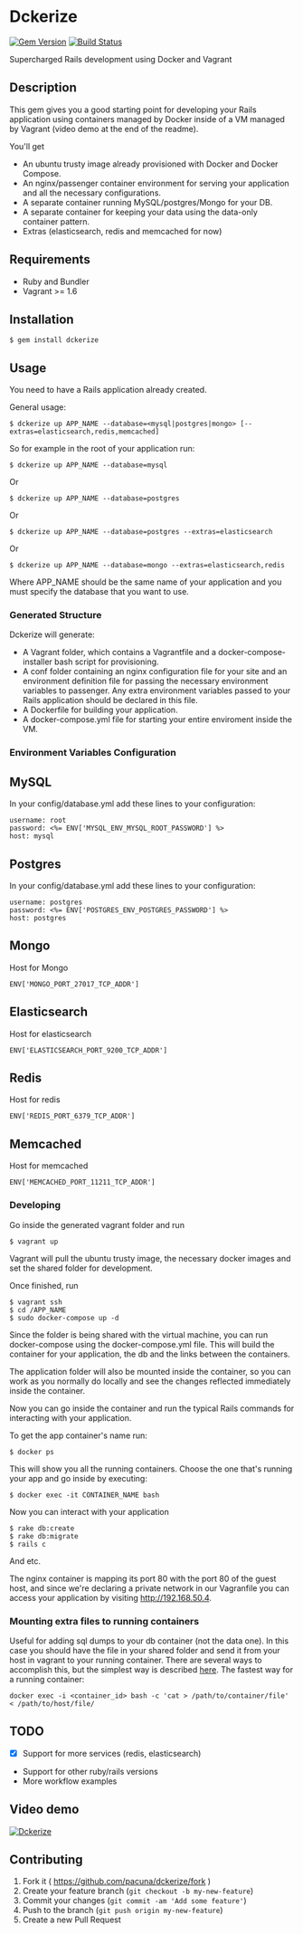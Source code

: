 # Dckerize
[![Gem Version](https://badge.fury.io/rb/dckerize.svg)](http://badge.fury.io/rb/dckerize)
[![Build Status](https://travis-ci.org/pacuna/dckerize.svg?branch=master)](https://travis-ci.org/pacuna/dckerize)

Supercharged Rails development using Docker and Vagrant 

## Description

This gem gives you a good starting point for developing your Rails application using containers managed by Docker
inside of a VM managed by Vagrant (video demo at the end of the readme).

You'll get

- An ubuntu trusty image already provisioned with Docker and Docker Compose.
- An nginx/passenger container environment for serving your application and all the necessary configurations.
- A separate container running MySQL/postgres/Mongo for your DB.
- A separate container for keeping your data using the data-only container pattern.
- Extras (elasticsearch, redis and memcached for now)

## Requirements

- Ruby and Bundler
- Vagrant >= 1.6

## Installation

    $ gem install dckerize

## Usage

You need to have a Rails application already created.

General usage:

    $ dckerize up APP_NAME --database=<mysql|postgres|mongo> [--extras=elasticsearch,redis,memcached]

So for example in the root of your application run:

    $ dckerize up APP_NAME --database=mysql

Or

    $ dckerize up APP_NAME --database=postgres

Or

    $ dckerize up APP_NAME --database=postgres --extras=elasticsearch

Or

    $ dckerize up APP_NAME --database=mongo --extras=elasticsearch,redis


Where APP_NAME should be the same name of your application and you must specify the database
that you want to use.

### Generated Structure

Dckerize will generate:

- A Vagrant folder, which contains a Vagrantfile and a docker-compose-installer bash script for provisioning.
- A conf folder containing an nginx configuration file for your site and an environment definition file for passing
the necessary environment variables to passenger. Any extra environment variables passed to your Rails application
should be declared in this file.
- A Dockerfile for building your application.
- A docker-compose.yml file for starting your entire enviroment inside the VM.

### Environment Variables Configuration

## MySQL
In your config/database.yml add these lines to your configuration:

    username: root
    password: <%= ENV['MYSQL_ENV_MYSQL_ROOT_PASSWORD'] %>
    host: mysql

## Postgres
In your config/database.yml add these lines to your configuration:

    username: postgres
    password: <%= ENV['POSTGRES_ENV_POSTGRES_PASSWORD'] %> 
    host: postgres

## Mongo

Host for Mongo

    ENV['MONGO_PORT_27017_TCP_ADDR']


## Elasticsearch

Host for elasticsearch

    ENV['ELASTICSEARCH_PORT_9200_TCP_ADDR']

## Redis

Host for redis

    ENV['REDIS_PORT_6379_TCP_ADDR']

## Memcached

Host for memcached

    ENV['MEMCACHED_PORT_11211_TCP_ADDR']

### Developing

Go inside the generated vagrant folder and run

    $ vagrant up

Vagrant will pull the ubuntu trusty image, the necessary docker images and set the shared folder for
development.

Once finished, run

    $ vagrant ssh
    $ cd /APP_NAME
    $ sudo docker-compose up -d

Since the folder is being shared with the virtual machine, you can run docker-compose using the docker-compose.yml file.
This will build the container for your application, the db and the links between the containers.

The application folder will also be mounted inside the container, so you can work as you normally do locally and see the changes
reflected immediately inside the container.

Now you can go inside the container and run the typical Rails commands for interacting with your application.

To get the app container's name run:

    $ docker ps

This will show you all the running containers. Choose the one that's running your app and go inside by executing:

    $ docker exec -it CONTAINER_NAME bash

Now you can interact with your application

    $ rake db:create
    $ rake db:migrate
    $ rails c

And etc.

The nginx container is mapping its port 80 with the port 80 of the guest host, and since we're declaring a private network in our Vagranfile
you can access your application by visiting http://192.168.50.4.

### Mounting extra files to running containers

Useful for adding sql dumps to your db container (not the data one). In this case you should have the file in your shared folder and send it from your host in vagrant to your running container. There are several ways to accomplish this, but the simplest way is described [here](http://stackoverflow.com/a/24805696).
The fastest way for a running container:

```
docker exec -i <container_id> bash -c 'cat > /path/to/container/file' < /path/to/host/file/
```

## TODO

- [x] Support for more services (redis, elasticsearch)
- Support for other ruby/rails versions
- More workflow examples



## Video demo

[![Dckerize](http://img.youtube.com/vi/X8IVAoBUtbs/0.jpg)](http://www.youtube.com/watch?v=X8IVAoBUtbs)

## Contributing

1. Fork it ( https://github.com/pacuna/dckerize/fork )
2. Create your feature branch (`git checkout -b my-new-feature`)
3. Commit your changes (`git commit -am 'Add some feature'`)
4. Push to the branch (`git push origin my-new-feature`)
5. Create a new Pull Request
